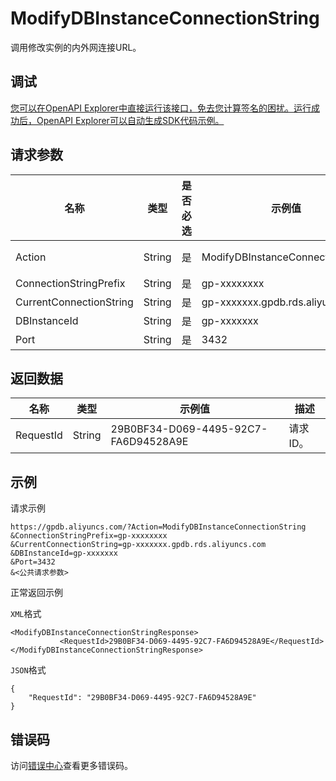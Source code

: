 # ModifyDBInstanceConnectionString

调用修改实例的内外网连接URL。

## 调试

[您可以在OpenAPI Explorer中直接运行该接口，免去您计算签名的困扰。运行成功后，OpenAPI Explorer可以自动生成SDK代码示例。](https://api.aliyun.com/#product=gpdb&api=ModifyDBInstanceConnectionString&type=RPC&version=2016-05-03)

## 请求参数

|名称|类型|是否必选|示例值|描述|
|--|--|----|---|--|
|Action|String|是|ModifyDBInstanceConnectionString|系统规定参数。取值：ModifyDBInstanceConnectionString。 |
|ConnectionStringPrefix|String|是|gp-xxxxxxxx|目标连接地址。 |
|CurrentConnectionString|String|是|gp-xxxxxxx.gpdb.rds.aliyuncs.com|实例当前的某个连接地址。 |
|DBInstanceId|String|是|gp-xxxxxxx|实例ID。 |
|Port|String|是|3432|目标端口。 |

## 返回数据

|名称|类型|示例值|描述|
|--|--|---|--|
|RequestId|String|29B0BF34-D069-4495-92C7-FA6D94528A9E|请求ID。 |

## 示例

请求示例

```
https://gpdb.aliyuncs.com/?Action=ModifyDBInstanceConnectionString
&ConnectionStringPrefix=gp-xxxxxxxx
&CurrentConnectionString=gp-xxxxxxx.gpdb.rds.aliyuncs.com
&DBInstanceId=gp-xxxxxxx
&Port=3432
&<公共请求参数>
```

正常返回示例

`XML`格式

```
<ModifyDBInstanceConnectionStringResponse>
           <RequestId>29B0BF34-D069-4495-92C7-FA6D94528A9E</RequestId>
</ModifyDBInstanceConnectionStringResponse>
```

`JSON`格式

```
{
	"RequestId": "29B0BF34-D069-4495-92C7-FA6D94528A9E"
}
```

## 错误码

访问[错误中心](https://error-center.alibabacloud.com/status/product/gpdb)查看更多错误码。

